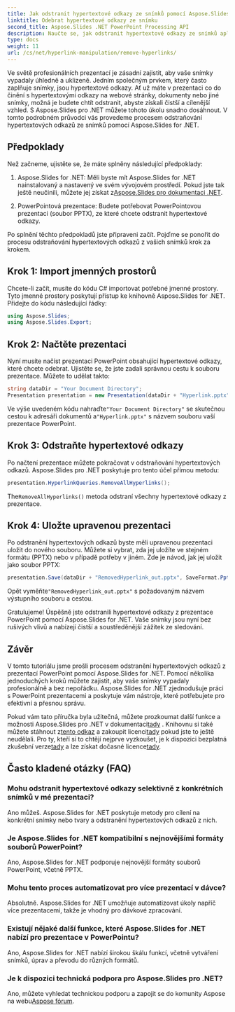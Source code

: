 ```yaml
---
title: Jak odstranit hypertextové odkazy ze snímků pomocí Aspose.Slides .NET
linktitle: Odebrat hypertextové odkazy ze snímku
second_title: Aspose.Slides .NET PowerPoint Processing API
description: Naučte se, jak odstranit hypertextové odkazy ze snímků aplikace PowerPoint pomocí Aspose.Slides for .NET. Vytvářejte čisté a profesionální prezentace.
type: docs
weight: 11
url: /cs/net/hyperlink-manipulation/remove-hyperlinks/
---
```


Ve světě profesionálních prezentací je zásadní zajistit, aby vaše snímky vypadaly úhledně a uklizeně. Jedním společným prvkem, který často zaplňuje snímky, jsou hypertextové odkazy. Ať už máte v prezentaci co do činění s hypertextovými odkazy na webové stránky, dokumenty nebo jiné snímky, možná je budete chtít odstranit, abyste získali čistší a cílenější vzhled. S Aspose.Slides pro .NET můžete tohoto úkolu snadno dosáhnout. V tomto podrobném průvodci vás provedeme procesem odstraňování hypertextových odkazů ze snímků pomocí Aspose.Slides for .NET.

## Předpoklady

Než začneme, ujistěte se, že máte splněny následující předpoklady:

1.  Aspose.Slides for .NET: Měli byste mít Aspose.Slides for .NET nainstalovaný a nastavený ve svém vývojovém prostředí. Pokud jste tak ještě neučinili, můžete jej získat z[Aspose.Slides pro dokumentaci .NET](https://reference.aspose.com/slides/net/).

2. PowerPointová prezentace: Budete potřebovat PowerPointovou prezentaci (soubor PPTX), ze které chcete odstranit hypertextové odkazy.

Po splnění těchto předpokladů jste připraveni začít. Pojďme se ponořit do procesu odstraňování hypertextových odkazů z vašich snímků krok za krokem.

## Krok 1: Import jmenných prostorů

Chcete-li začít, musíte do kódu C# importovat potřebné jmenné prostory. Tyto jmenné prostory poskytují přístup ke knihovně Aspose.Slides for .NET. Přidejte do kódu následující řádky:

```csharp
using Aspose.Slides;
using Aspose.Slides.Export;
```

## Krok 2: Načtěte prezentaci

Nyní musíte načíst prezentaci PowerPoint obsahující hypertextové odkazy, které chcete odebrat. Ujistěte se, že jste zadali správnou cestu k souboru prezentace. Můžete to udělat takto:

```csharp
string dataDir = "Your Document Directory";
Presentation presentation = new Presentation(dataDir + "Hyperlink.pptx");
```

 Ve výše uvedeném kódu nahraďte`"Your Document Directory"` se skutečnou cestou k adresáři dokumentů a`"Hyperlink.pptx"` s názvem souboru vaší prezentace PowerPoint.

## Krok 3: Odstraňte hypertextové odkazy

Po načtení prezentace můžete pokračovat v odstraňování hypertextových odkazů. Aspose.Slides pro .NET poskytuje pro tento účel přímou metodu:

```csharp
presentation.HyperlinkQueries.RemoveAllHyperlinks();
```

 The`RemoveAllHyperlinks()` metoda odstraní všechny hypertextové odkazy z prezentace.

## Krok 4: Uložte upravenou prezentaci

Po odstranění hypertextových odkazů byste měli upravenou prezentaci uložit do nového souboru. Můžete si vybrat, zda jej uložíte ve stejném formátu (PPTX) nebo v případě potřeby v jiném. Zde je návod, jak jej uložit jako soubor PPTX:

```csharp
presentation.Save(dataDir + "RemovedHyperlink_out.pptx", SaveFormat.Pptx);
```

 Opět vyměňte`"RemovedHyperlink_out.pptx"` s požadovaným názvem výstupního souboru a cestou.

Gratulujeme! Úspěšně jste odstranili hypertextové odkazy z prezentace PowerPoint pomocí Aspose.Slides for .NET. Vaše snímky jsou nyní bez rušivých vlivů a nabízejí čistší a soustředěnější zážitek ze sledování.

## Závěr

V tomto tutoriálu jsme prošli procesem odstranění hypertextových odkazů z prezentací PowerPoint pomocí Aspose.Slides for .NET. Pomocí několika jednoduchých kroků můžete zajistit, aby vaše snímky vypadaly profesionálně a bez nepořádku. Aspose.Slides for .NET zjednodušuje práci s PowerPoint prezentacemi a poskytuje vám nástroje, které potřebujete pro efektivní a přesnou správu.

Pokud vám tato příručka byla užitečná, můžete prozkoumat další funkce a možnosti Aspose.Slides pro .NET v dokumentaci[tady](https://reference.aspose.com/slides/net/) . Knihovnu si také můžete stáhnout z[tento odkaz](https://releases.aspose.com/slides/net/) a zakoupit licenci[tady](https://purchase.aspose.com/buy) pokud jste to ještě neudělali. Pro ty, kteří si to chtějí nejprve vyzkoušet, je k dispozici bezplatná zkušební verze[tady](https://releases.aspose.com/) a lze získat dočasné licence[tady](https://purchase.aspose.com/temporary-license/).

## Často kladené otázky (FAQ)

### Mohu odstranit hypertextové odkazy selektivně z konkrétních snímků v mé prezentaci?
Ano můžeš. Aspose.Slides for .NET poskytuje metody pro cílení na konkrétní snímky nebo tvary a odstranění hypertextových odkazů z nich.

### Je Aspose.Slides for .NET kompatibilní s nejnovějšími formáty souborů PowerPoint?
Ano, Aspose.Slides for .NET podporuje nejnovější formáty souborů PowerPoint, včetně PPTX.

### Mohu tento proces automatizovat pro více prezentací v dávce?
Absolutně. Aspose.Slides for .NET umožňuje automatizovat úkoly napříč více prezentacemi, takže je vhodný pro dávkové zpracování.

### Existují nějaké další funkce, které Aspose.Slides for .NET nabízí pro prezentace v PowerPointu?
Ano, Aspose.Slides for .NET nabízí širokou škálu funkcí, včetně vytváření snímků, úprav a převodu do různých formátů.

### Je k dispozici technická podpora pro Aspose.Slides pro .NET?
 Ano, můžete vyhledat technickou podporu a zapojit se do komunity Aspose na webu[Aspose fórum](https://forum.aspose.com/).